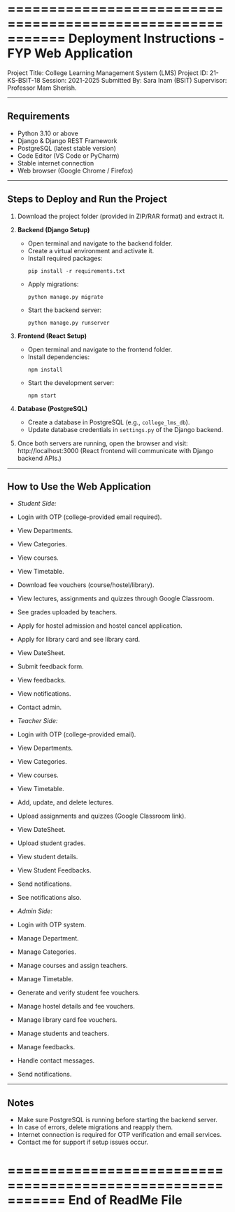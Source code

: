 ===========================================================
          Deployment Instructions - FYP Web Application
===========================================================

Project Title: College Learning Management System (LMS)
Project ID: 21-KS-BSIT-18 
Session: 2021-2025
Submitted By: Sara Inam (BSIT)
Supervisor: Professor Mam Sherish.

-----------------------------------------------------------
Requirements
-----------------------------------------------------------
- Python 3.10 or above
- Django & Django REST Framework
- PostgreSQL (latest stable version)
- Code Editor (VS Code or PyCharm)
- Stable internet connection
- Web browser (Google Chrome / Firefox)

-----------------------------------------------------------
Steps to Deploy and Run the Project
-----------------------------------------------------------
1. Download the project folder (provided in ZIP/RAR format) and extract it.

2. **Backend (Django Setup)**
   - Open terminal and navigate to the backend folder.
   - Create a virtual environment and activate it.
   - Install required packages:
     ```
     pip install -r requirements.txt
     ```
   - Apply migrations:
     ```
     python manage.py migrate
     ```
   - Start the backend server:
     ```
     python manage.py runserver
     ```

3. **Frontend (React Setup)**
   - Open terminal and navigate to the frontend folder.
   - Install dependencies:
     ```
     npm install
     ```
   - Start the development server:
     ```
     npm start
     ```

4. **Database (PostgreSQL)**
   - Create a database in PostgreSQL (e.g., `college_lms_db`).
   - Update database credentials in `settings.py` of the Django backend.

5. Once both servers are running, open the browser and visit:
http://localhost:3000
(React frontend will communicate with Django backend APIs.)

-----------------------------------------------------------
How to Use the Web Application
-----------------------------------------------------------

- *Student Side:*
- Login with OTP (college-provided email required).
- View Departments.
- View Categories.
- View courses.
- View Timetable.
- Download fee vouchers (course/hostel/library).
- View lectures, assignments and quizzes through Google Classroom.
- See grades uploaded by teachers.
- Apply for hostel admission and hostel cancel application.
- Apply for library card and see library card.
- View DateSheet.
- Submit feedback form.
- View feedbacks.
- View notifications.
- Contact admin.

- *Teacher Side:*
- Login with OTP (college-provided email).
- View Departments.
- View Categories.
- View courses.
- View Timetable.
- Add, update, and delete lectures.
- Upload assignments and quizzes (Google Classroom link).
- View DateSheet.
- Upload student grades.
- View student details.
- View Student Feedbacks.
- Send notifications.
- See notifications also.

- *Admin Side:*
- Login with OTP system.
- Manage Department.
- Manage Categories.
- Manage courses and assign teachers.
- Manage Timetable.
- Generate and verify student fee vouchers.
- Manage hostel details and fee vouchers.
- Manage library card fee vouchers.
- Manage students and teachers.
- Manage feedbacks.
- Handle contact messages.
- Send notifications.


-----------------------------------------------------------
Notes
-----------------------------------------------------------
- Make sure PostgreSQL is running before starting the backend server.
- In case of errors, delete migrations and reapply them.
- Internet connection is required for OTP verification and email services.
- Contact me for support if setup issues occur.

===========================================================
               End of ReadMe File
===========================================================